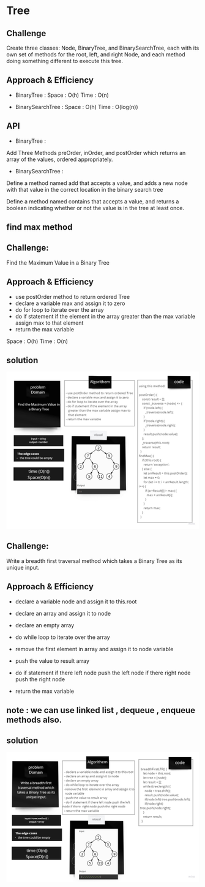 
# Tree

## Challenge
Create three classes: Node, BinaryTree, and BinarySearchTree, each with its own set of methods for the root, left, and right Node, and each method doing something different to execute this tree.

## Approach & Efficiency

* BinaryTree :
Space : O(h)
Time : O(n)

* BinarySearchTree :
Space : O(h)
Time : O(log(n))

## API

- BinaryTree :

Add Three Methods preOrder, inOrder, and postOrder which returns an array of the values, ordered appropriately.

- BinarySearchTree :

Define a method named add that accepts a value, and adds a new node with that value in the correct location in the binary search tree

Define a method named contains that accepts a value, and returns a boolean indicating whether or not the value is in the tree at least once.


## find max method

## Challenge:
Find the Maximum Value in a Binary Tree

## Approach & Efficiency
  - use postOrder method to return ordered Tree
  - declare a variable max and assign it to zero
  - do for loop to iterate over the array 
  - do if statement if the element in the array greater than the max variable assign max to that element
  - return the max variable

Space : O(h)
Time : O(n)

## solution
![image](../assets/findmaxtree.jpg)

## Challenge:
Write a breadth first traversal method which takes a Binary Tree as its unique input.

## Approach & Efficiency
  - declare a variable node and assign it to this.root

  - declare an array and assign it to node

  - declare an empty array

  - do while loop to iterate over the array

  - remove the first  element in array and assign it to node variable

  - push the value to result array

  - do if statement if there left node push the left node if there  right node push the right node

  - return the max variable

 note : we can use linked list , dequeue , enqueue methods also.
- 
## solution
![image](../assets/Breadth.jpg)